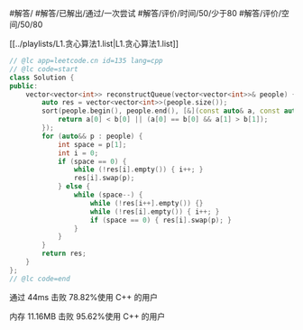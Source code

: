 #解答/ #解答/已解出/通过/一次尝试 #解答/评价/时间/50/少于80 #解答/评价/空间/50/80  

[[../playlists/L1.贪心算法1.list|L1.贪心算法1.list]]

``` cpp
// @lc app=leetcode.cn id=135 lang=cpp
// @lc code=start
class Solution {
public:
	vector<vector<int>> reconstructQueue(vector<vector<int>>& people) {
		auto res = vector<vector<int>>(people.size());
		sort(people.begin(), people.end(), [&](const auto& a, const auto& b){
			return a[0] < b[0] || (a[0] == b[0] && a[1] > b[1]);
		});
		for (auto&& p : people) {
			int space = p[1];
			int i = 0;
			if (space == 0) {
				while (!res[i].empty()) { i++; }
				res[i].swap(p);
			} else {
				while (space--) {
					while (!res[i++].empty()) {}
					while (!res[i].empty()) { i++; }
					if (space == 0) { res[i].swap(p); }
				}
			}
		}
		return res;
	}
};
// @lc code=end
```

通过
44ms
击败 78.82%使用 C++ 的用户

内存
11.16MB
击败 95.62%使用 C++ 的用户